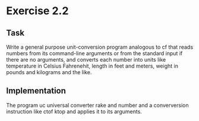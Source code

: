 # Exercise 2.2

## Task

Write a general purpose unit-conversion program analogous to cf
that reads numbers from its command-line arguments or from the standard
input if there are no arguments, and converts each number into units like
temperature in Celsius Fahrenehit, length in feet and meters, weight in pounds
and kilograms and the like.

## Implementation

The program uc universal converter rake and number and a converversion instruction
like ctof ktop and applies it to its arguments.
